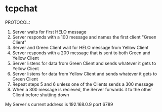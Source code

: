 # tcpchat

PROTOCOL:
1. Server waits for first HELO message
2. Server responds with a 100 message and names the first client "Green Client"
3. Server and Green Client wait for HELO message from Yellow Client
4. Server responds with a 200 message that is sent to both Green and Yellow Client
5. Server listens for data from Green Client and sends whatever it gets to Yellow Client
6. Server listens for data from Yellow Client and sends whatever it gets to Green Client
7. Repeat steps 5 and 6 unless one of the Clients sends a 300 message
8. When a 300 message is recieved, the Server forwards it to the other Client before shutting down

My Server's current address is 192.168.0.9 port 6789
